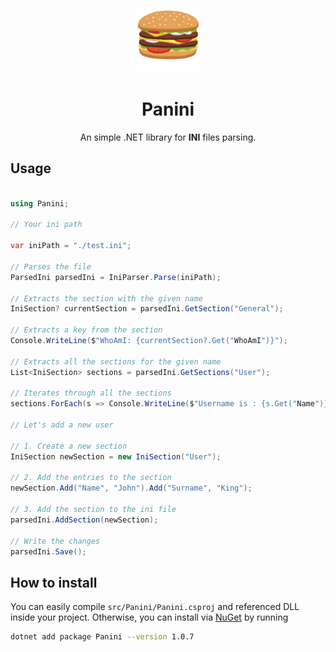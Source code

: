 <p align="center">
  <img alt="Panini" src="./src/Panini/assets/icon.png" width="100" />
</p>
<h1 align="center">
  Panini 
</h1>

<p align="center">
  An simple .NET library for <b>INI</b> files parsing.
</p>

## Usage

```cs

using Panini;

// Your ini path

var iniPath = "./test.ini";

// Parses the file
ParsedIni parsedIni = IniParser.Parse(iniPath);

// Extracts the section with the given name
IniSection? currentSection = parsedIni.GetSection("General");

// Extracts a key from the section
Console.WriteLine($"WhoAmI: {currentSection?.Get("WhoAmI")}");

// Extracts all the sections for the given name
List<IniSection> sections = parsedIni.GetSections("User");

// Iterates through all the sections
sections.ForEach(s => Console.WriteLine($"Username is : {s.Get("Name")}"));

// Let's add a new user

// 1. Create a new section
IniSection newSection = new IniSection("User");

// 2. Add the entries to the section
newSection.Add("Name", "John").Add("Surname", "King");

// 3. Add the section to the ini file
parsedIni.AddSection(newSection);

// Write the changes
parsedIni.Save();

```

## How to install

You can easily compile `src/Panini/Panini.csproj` and referenced DLL inside your project. Otherwise, you can install via [NuGet](https://www.nuget.org/packages/Panini/) by running

```bash
dotnet add package Panini --version 1.0.7
```

